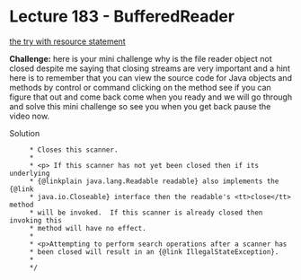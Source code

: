 # Lecture 183 - BufferedReader

[the try with resource statement](https://docs.oracle.com/javase/7/docs/technotes/guides/language/try-with-resources.html)<br/>

**Challenge:**
here is your mini challenge why is the file reader object not closed despite me saying that closing streams are very
important and a hint here is to remember that you can view the source code for Java objects and methods by control 
or command clicking on the method see if you can figure that out and come back come when you ready and we will go 
through and solve this mini challenge so see you when you get back pause the video now.

Solution
``` /**
     * Closes this scanner.
     *
     * <p> If this scanner has not yet been closed then if its underlying
     * {@linkplain java.lang.Readable readable} also implements the {@link
     * java.io.Closeable} interface then the readable's <tt>close</tt> method
     * will be invoked.  If this scanner is already closed then invoking this
     * method will have no effect.
     *
     * <p>Attempting to perform search operations after a scanner has
     * been closed will result in an {@link IllegalStateException}.
     *
     */
 ```